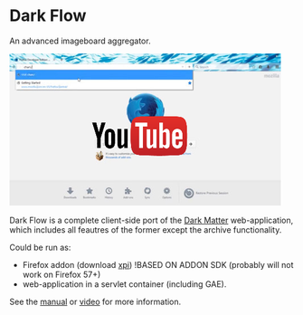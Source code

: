 Dark Flow 
=========

An advanced imageboard aggregator.

[![Dark Flow video](https://github.com/GChristensen/dark-flow/blob/master/screen.png)](https://www.youtube.com/watch?v=y6O8wMFR-hw)

Dark Flow is a complete client-side port of the 
[Dark Matter](https://github.com/GChristensen/dm-browser#readme) 
web-application, which includes all feautres of the former except the archive 
functionality.

Could be run as:
* Firefox addon (download [xpi](https://github.com/GChristensen/dark-flow/blob/master/firefox/dark_flow_imageboard_browser-1.0.3-an+fx.xpi?raw=true)) !BASED ON ADDON SDK (probably will not work on Firefox 57+)
* web-application in a servlet container (including GAE).

See the [manual](https://raw.github.com/GChristensen/dark-flow/master/manual.png) or [video](https://www.youtube.com/watch?v=y6O8wMFR-hw) for more information.
